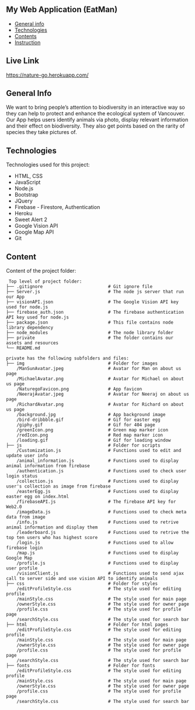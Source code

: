 ## My Web Application (EatMan)


* [General info](#general-info)
* [Technologies](#technologies)
* [Contents](#content)
* [Instruction](#instruction)

## Live Link
https://nature-go.herokuapp.com/

## General Info
We want to bring people’s attention to biodiversity in an interactive way so they can
help to protect and enhance the ecological system of Vancouver. Our App helps users identify animals via photo, display relevant information and their effect on biodiversity. They also get points based on the rarity of species they take pictures
of.
	
## Technologies
Technologies used for this project:
* HTML, CSS
* JavaScript
* Node.js
* Bootstrap
* JQuery
* Firebase - Firestore, Authentication
* Heroku
* Sweet Alert 2
* Google Vision API
* Google Map API
* Git

## Content
Content of the project folder:

```
 Top level of project folder: 
├── .gitignore                         # Git ignore file
├── Server.js                          # The node js server that run our App
├── visionAPI.json                     # The Google Vision API key used for node.js
├── firebase_auth.json                 # The firebase authentication API key used for node.js
├── package.json                       # This file contains node library dependency
├── node_modules                       # The node library folder
├── private                            # The folder contains our assets and resources
└── README.md

private has the following subfolders and files:
├── img                                # Folder for images
    /ManSunAvatar.jpeg                 # Avatar for Man on about us page
    /MichaelAvatar.png                 # Avatar for Michael on about us page
    /NaturegoFavicon.png               # App favicon
    /NeerajAvatar.jpeg                 # Avatar for Neeraj on about us page
    /RichardAvatar.png                 # Avatar for Richard on about us page
    /background.jpg                    # App background image
    /bird-dribbble.gif                 # Gif for easter egg
    /giphy.gif                         # Gif for 404 page
    /greenIcon.png                     # Green map marker icon
    /redIcon.png                       # Red map marker icon
    /loading.gif                       # Gif for loading window
├── js                                 # Folder for scripts
    /Customization.js                  # Functions used to edit and update user info
    /animal_information.js             # Functions used to display animal information from firebase
    /authentication.js                 # Functions used to check user login status
    /collection.js                     # Functions used to display user's collection as image from firebase
    /easterEgg.js                      # Functions used to display easter egg on index.html
    /firebaseAPI.js                    # The firebase API key for Web2.0
    /imageData.js                      # Functions used to check meta data from image
    /info.js                           # Functions used to retrive animal information and display them
    /leaderboard.js                    # Functions used to retrive the top ten users who has highest score
    /login.js                          # Functions used to allow firebase login
    /map.js                            # Functions used to display Google Map 
    /profile.js                        # Functions used to display user profile 
    /visionClient.js                   # Functions used to send ajax call to server side and use vision API to identify animals
├── css                                # Folder for styles
    /editProfileStyle.css              # The style used for editing profile
    /mainStyle.css                     # The style used for main page
    /ownerStyle.css                    # The style used for owner page
    /profile.css                       # The style used for profile page
    /searchStyle.css                   # The style used for search bar
├── html                               # Folder for html pages
    /editProfileStyle.css              # The style used for editing profile
    /mainStyle.css                     # The style used for main page
    /ownerStyle.css                    # The style used for owner page
    /profile.css                       # The style used for profile page
    /searchStyle.css                   # The style used for search bar
├── fonts                              # Folder for fonts
    /editProfileStyle.css              # The style used for editing profile
    /mainStyle.css                     # The style used for main page
    /ownerStyle.css                    # The style used for owner page
    /profile.css                       # The style used for profile page
    /searchStyle.css                   # The style used for search bar

```